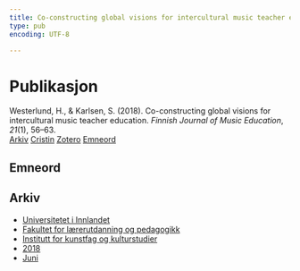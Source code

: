 ```yaml
---
title: Co-constructing global visions for intercultural music teacher education
type: pub
encoding: UTF-8

---
```

<h1>Publikasjon</h1>
<article id="csl-bib-container-RFCIPEN6" class="csl-bib-container">
  <div class="csl-bib-body"> <div class="csl-entry">Westerlund, H., &#38; Karlsen, S. (2018). Co-constructing global visions for intercultural music teacher education. <i>Finnish Journal of Music Education</i>, <i>21</i>(1), 56–63.</div> </div>
  <div class="csl-bib-buttons">
    <a href="#taxonomy-article-RFCIPEN6" alt="archive" class="csl-bib-button">Arkiv</a>
    <a href="https://app.cristin.no/results/show.jsf?id=1592089" alt="Cristin" class="csl-bib-button">Cristin</a>
    <a href="http://zotero.org/groups/5881554/items/RFCIPEN6" alt="Zotero" class="csl-bib-button">Zotero</a>
    <a href="#keywords-article-RFCIPEN6" alt="keywords" class="csl-bib-button">Emneord</a>
  </div>
  <div id="csl-bib-meta-container-RFCIPEN6"></div>
</article>
<div id="csl-bib-meta-RFCIPEN6" class="csl-bib-meta">
  <article id="keywords-article-RFCIPEN6" class="keywords-article">
    <h1>Emneord</h1>
    
  </article>
  <article id="taxonomy-article-RFCIPEN6" class="taxonomy-article">
    <h1>Arkiv</h1>
    <ul>
      <li>
        <a href="/nn/archive/?key=3DCRN523">Universitetet i Innlandet</a>
      </li>
      <li>
        <a href="/nn/archive/?key=WYNZA47F">Fakultet for lærerutdanning og pedagogikk</a>
      </li>
      <li>
        <a href="/nn/archive/?key=VBB2T4VJ">Institutt for kunstfag og kulturstudier</a>
      </li>
      <li>
        <a href="/nn/archive/?key=83ZSF7H3">2018</a>
      </li>
      <li>
        <a href="/nn/archive/?key=SNHIRTAX">Juni</a>
      </li>
    </ul>
  </article>
</div>
